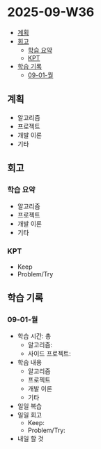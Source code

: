 # 2025-09-W36 <!-- omit from toc -->

- [계획](#계획)
- [회고](#회고)
  - [학습 요약](#학습-요약)
  - [KPT](#kpt)
- [학습 기록](#학습-기록)
  - [09-01-월](#09-01-월)

## 계획

- 알고리즘
- 프로젝트
- 개발 이론
- 기타

## 회고

### 학습 요약

- 알고리즘
- 프로젝트
- 개발 이론
- 기타

### KPT

- Keep
- Problem/Try

## 학습 기록

### 09-01-월

- 학습 시간: 총
  - 알고리즘:
  - 사이드 프로젝트:
- 학습 내용
  - 알고리즘
  - 프로젝트
  - 개발 이론
  - 기타
- 일일 복습
- 일일 회고
  - Keep:
  - Problem/Try:
- 내일 할 것
